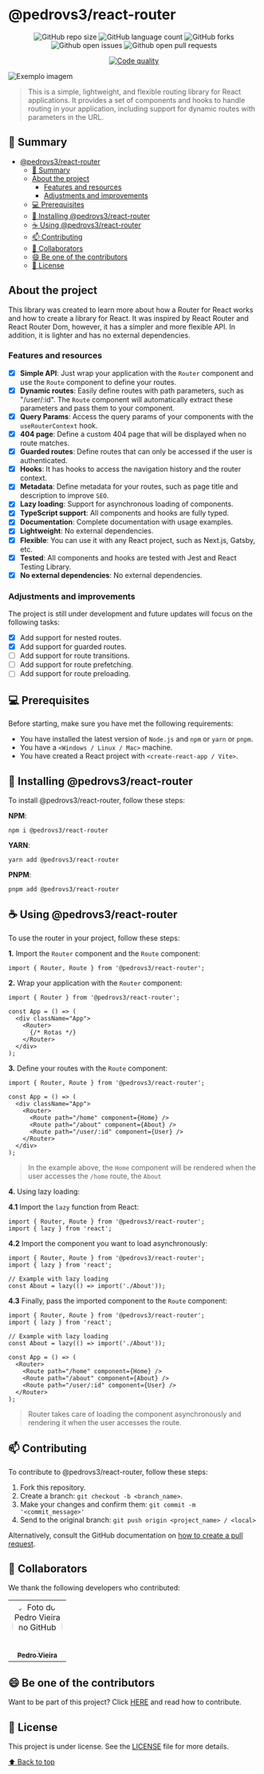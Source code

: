 # @pedrovs3/react-router

<div align="center">

![GitHub repo size](https://img.shields.io/github/repo-size/pedrovs3/react-router?style=for-the-badge)
![GitHub language count](https://img.shields.io/github/languages/count/pedrovs3/react-router?style=for-the-badge)
![GitHub forks](https://img.shields.io/github/forks/pedrovs3/react-router?style=for-the-badge)
![Github open issues](https://img.shields.io/github/issues/pedrovs3/react-router?style=for-the-badge)
![Github open pull requests](https://img.shields.io/github/issues-pr-raw/pedrovs3/react-router?style=for-the-badge)
</div>
<div align="center">

[![Code quality](https://github.com/pedrovs3/react-router/actions/workflows/code-quality.yaml/badge.svg)](https://github.com/pedrovs3/react-router/actions/workflows/code-quality.yaml)
</div>

<img src="https://logos-world.net/wp-content/uploads/2023/08/React-Symbol.png" alt="Exemplo imagem">

> This is a simple, lightweight, and flexible routing library for React applications. It provides a set of components
> and hooks to handle routing in your application, including support for dynamic routes with parameters in the URL.

## 📝 Summary

<!-- TOC -->

* [@pedrovs3/react-router](#pedrovs3react-router)
    * [📝 Summary](#-summary)
    * [About the project](#about-the-project)
        * [Features and resources](#features-and-resources)
        * [Adjustments and improvements](#adjustments-and-improvements)
    * [💻 Prerequisites](#-prerequisites)
    * [🚀 Installing @pedrovs3/react-router](#-installing-pedrovs3react-router)
    * [☕ Using @pedrovs3/react-router](#-using-pedrovs3react-router)
    * [📫 Contributing](#-contributing)
    * [🤝 Collaborators](#-collaborators)
    * [😄 Be one of the contributors](#-be-one-of-the-contributors)
    * [📝 License](#-license)

<!-- TOC -->

## About the project

This library was created to learn more about how a Router for React works and how to create a library for React. It was
inspired by React Router and React Router Dom, however, it has a simpler and more flexible API. In addition, it is
lighter and has no external dependencies.

### Features and resources

- [x] **Simple API**: Just wrap your application with the `Router` component and use the `Route` component to define
  your
  routes.
- [x] **Dynamic routes**: Easily define routes with path parameters, such as "/user/:id". The `Route` component will
  automatically extract these parameters and pass them to your component.
- [x] **Query Params**: Access the query params of your components with the `useRouterContext` hook.
- [x] **404 page**: Define a custom 404 page that will be displayed when no route matches.
- [x] **Guarded routes**: Define routes that can only be accessed if the user is authenticated.
- [x] **Hooks**: It has hooks to access the navigation history and the router context.
- [x] **Metadata**: Define metadata for your routes, such as page title and description to improve `SEO`.
- [x] **Lazy loading**: Support for asynchronous loading of components.
- [x] **TypeScript support**: All components and hooks are fully typed.
- [x] **Documentation**: Complete documentation with usage examples.
- [x] **Lightweight**: No external dependencies.
- [x] **Flexible**: You can use it with any React project, such as Next.js, Gatsby, etc.
- [x] **Tested**: All components and hooks are tested with Jest and React Testing Library.
- [x] **No external dependencies**: No external dependencies.

### Adjustments and improvements

The project is still under development and future updates will focus on the following tasks:

- [x] Add support for nested routes.
- [x] Add support for guarded routes.
- [ ] Add support for route transitions.
- [ ] Add support for route prefetching.
- [ ] Add support for route preloading.

## 💻 Prerequisites

Before starting, make sure you have met the following requirements:

- You have installed the latest version of `Node.js` and `npm` or `yarn` or `pnpm`.
- You have a `<Windows / Linux / Mac>` machine.
- You have created a React project with `<create-react-app / Vite>`.

## 🚀 Installing @pedrovs3/react-router

To install @pedrovs3/react-router, follow these steps:

**NPM**:

```
npm i @pedrovs3/react-router
```

**YARN**:

```
yarn add @pedrovs3/react-router
```

**PNPM**:

```
pnpm add @pedrovs3/react-router
```

## ☕ Using @pedrovs3/react-router

To use the router in your project, follow these steps:

**1.** Import the `Router` component and the `Route` component:

```typescriptreact
import { Router, Route } from '@pedrovs3/react-router';
```

**2.** Wrap your application with the `Router` component:

```typescriptreact
import { Router } from '@pedrovs3/react-router';

const App = () => (
  <div className="App">
    <Router>
      {/* Rotas */}
    </Router>
  </div>
);
```

**3.** Define your routes with the `Route` component:

```typescriptreact
import { Router, Route } from '@pedrovs3/react-router';

const App = () => (
  <div className="App">
    <Router>
      <Route path="/home" component={Home} />
      <Route path="/about" component={About} />
      <Route path="/user/:id" component={User} />
    </Router>
  </div>
);
```

> In the example above, the `Home` component will be rendered when the user accesses the `/home` route, the `About`

**4.** Using lazy loading:

**4.1** Import the `lazy` function from React:

```typescriptreact
import { Router, Route } from '@pedrovs3/react-router';
import { lazy } from 'react';
```

**4.2** Import the component you want to load asynchronously:

```typescriptreact
import { Router, Route } from '@pedrovs3/react-router';
import { lazy } from 'react';

// Example with lazy loading
const About = lazy(() => import('./About'));
```

**4.3** Finally, pass the imported component to the `Route` component:

```typescriptreact
import { Router, Route } from '@pedrovs3/react-router';
import { lazy } from 'react';

// Example with lazy loading
const About = lazy(() => import('./About'));

const App = () => (
  <Router>
    <Route path="/home" component={Home} />
    <Route path="/about" component={About} />
    <Route path="/user/:id" component={User} />
  </Router>
);
```

> Router takes care of loading the component asynchronously and rendering it when the user accesses the route.

## 📫 Contributing

To contribute to @pedrovs3/react-router, follow these steps:

1. Fork this repository.
2. Create a branch: `git checkout -b <branch_name>`.
3. Make your changes and confirm them: `git commit -m '<commit_message>'`
4. Send to the original branch: `git push origin <project_name> / <local>`

Alternatively, consult the GitHub documentation
on [how to create a pull request](https://help.github.com/en/github/collaborating-with-issues-and-pull-requests/creating-a-pull-request).

## 🤝 Collaborators

We thank the following developers who contributed:

<table>
  <tr>
    <td style="text-align: center;">
      <a href="https://github.com/pedrovs3" title="Perfil do colaborador">
        <img src="https://avatars.githubusercontent.com/u/86010036" style="border-radius: 50%" width="100px;" alt="Foto do Pedro Vieira no GitHub"/><br>
        <sub>
          <b>Pedro Vieira</b>
        </sub>
      </a>
    </td>
  </tr>
</table>

## 😄 Be one of the contributors

Want to be part of this project?
Click [HERE](https://github.com/pedrovs3/react-router/blob/feat/auth-routes/CONTRIBUTING.md) and read how to contribute.

## 📝 License

This project is under license. See the [LICENSE](https://github.com/pedrovs3/react-router/blob/feat/auth-routes/LICENSE)
file for more details.

[⬆ Back to top](#pedrovs3react-router)<br>

